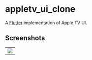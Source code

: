 # appletv_ui_clone
A [Flutter](https://flutter.dev/) implementation of Apple TV UI.
## Screenshots
<table>
  <tr>
    <td>
      <img src="https://github.com/dwnlglendale/AppleTV-UI-Clone/appletv_ui_clone/assets/screenshots/Apple TV Clone.jpg" />
    </td>
  </tr>
</table>
